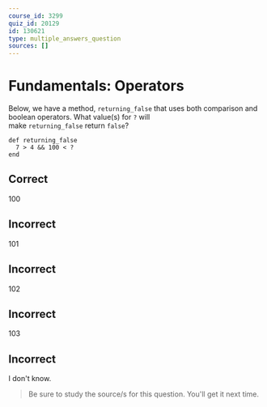 ```yaml
---
course_id: 3299
quiz_id: 20129
id: 130621
type: multiple_answers_question
sources: []
---
```


# Fundamentals: Operators

Below, we have a method,&nbsp;`returning_false`&nbsp;that uses both comparison
and boolean operators. What value(s) for&nbsp;`?`&nbsp;will
make&nbsp;`returning_false`&nbsp;return&nbsp;`false`?

```source
def returning_false
  7 > 4 && 100 < ?
end
```

## Correct

100

## Incorrect

101

## Incorrect

102

## Incorrect

103

## Incorrect

I don't know.

> Be sure to study the source/s for this question. You'll get it next time.
